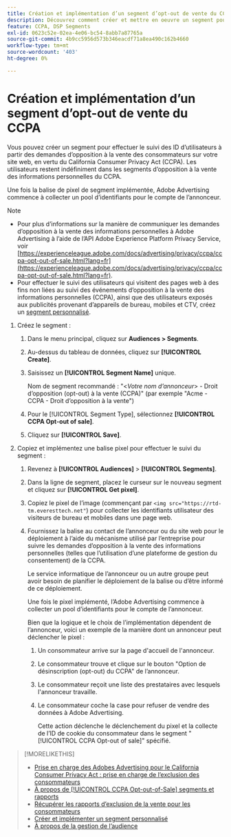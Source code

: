 ```yaml
---
title: Création et implémentation d’un segment d’opt-out de vente du CCPA
description: Découvrez comment créer et mettre en oeuvre un segment pour effectuer le suivi des identifiants d’utilisateurs à partir des demandes d’opposition à la vente des consommateurs.
feature: CCPA, DSP Segments
exl-id: 0623c52e-02ea-4e06-bc54-8abb7a87765a
source-git-commit: 4b9cc5956d573b346eacdf71a8ea490c162b4660
workflow-type: tm+mt
source-wordcount: '403'
ht-degree: 0%

---
```


# Création et implémentation d’un segment d’opt-out de vente du CCPA

Vous pouvez créer un segment pour effectuer le suivi des ID d’utilisateurs à partir des demandes d’opposition à la vente des consommateurs sur votre site web, en vertu du California Consumer Privacy Act (CCPA). Les utilisateurs restent indéfiniment dans les segments d’opposition à la vente des informations personnelles du CCPA.

Une fois la balise de pixel de segment implémentée, Adobe Advertising commence à collecter un pool d’identifiants pour le compte de l’annonceur.

>[!NOTE]
>
>* Pour plus d’informations sur la manière de communiquer les demandes d’opposition à la vente des informations personnelles à Adobe Advertising à l’aide de l’API Adobe Experience Platform Privacy Service, voir [https://experienceleague.adobe.com/docs/advertising/privacy/ccpa/ccpa-opt-out-of-sale.html?lang=fr](https://experienceleague.adobe.com/docs/advertising/privacy/ccpa/ccpa-opt-out-of-sale.html?lang=fr).
>* Pour effectuer le suivi des utilisateurs qui visitent des pages web à des fins non liées au suivi des événements d’opposition à la vente des informations personnelles (CCPA), ainsi que des utilisateurs exposés aux publicités provenant d’appareils de bureau, mobiles et CTV, créez un [segment personnalisé](/help/dsp/audiences/custom-segment-create.md).

1. Créez le segment :

   1. Dans le menu principal, cliquez sur **Audiences > Segments**.

   1. Au-dessus du tableau de données, cliquez sur **[!UICONTROL Create]**.

   1. Saisissez un **[!UICONTROL Segment Name]** unique.

      Nom de segment recommandé : &quot;&lt;*Votre nom d’annonceur*> - Droit d’opposition (opt-out) à la vente (CCPA)&quot; (par exemple &quot;Acme - CCPA - Droit d’opposition à la vente&quot;)

   1. Pour le [!UICONTROL Segment Type], sélectionnez **[!UICONTROL CCPA Opt-out of sale]**.

   1. Cliquez sur **[!UICONTROL Save]**.

1. Copiez et implémentez une balise pixel pour effectuer le suivi du segment :

   1. Revenez à **[!UICONTROL Audiences]** > **[!UICONTROL Segments]**.

   1. Dans la ligne de segment, placez le curseur sur le nouveau segment et cliquez sur **[!UICONTROL Get pixel]**.

   1. Copiez le pixel de l’image (commençant par `<img src="https://rtd-tm.everesttech.net"`) pour collecter les identifiants utilisateur des visiteurs de bureau et mobiles dans une page web.

   1. Fournissez la balise au contact de l’annonceur ou du site web pour le déploiement à l’aide du mécanisme utilisé par l’entreprise pour suivre les demandes d’opposition à la vente des informations personnelles (telles que l’utilisation d’une plateforme de gestion du consentement) de la CCPA.

      Le service informatique de l’annonceur ou un autre groupe peut avoir besoin de planifier le déploiement de la balise ou d’être informé de ce déploiement.

      Une fois le pixel implémenté, l’Adobe Advertising commence à collecter un pool d’identifiants pour le compte de l’annonceur.

      Bien que la logique et le choix de l’implémentation dépendent de l’annonceur, voici un exemple de la manière dont un annonceur peut déclencher le pixel :

      1. Un consommateur arrive sur la page d&#39;accueil de l&#39;annonceur.
      1. Le consommateur trouve et clique sur le bouton &quot;Option de désinscription (opt-out) du CCPA&quot; de l’annonceur.
      1. Le consommateur reçoit une liste des prestataires avec lesquels l&#39;annonceur travaille.
      1. Le consommateur coche la case pour refuser de vendre des données à Adobe Advertising.

         Cette action déclenche le déclenchement du pixel et la collecte de l’ID de cookie du consommateur dans le segment &quot;[!UICONTROL CCPA Opt-out of sale]&quot; spécifié.

>[!MORELIKETHIS]
>
>* [Prise en charge des Adobes Advertising pour le California Consumer Privacy Act : prise en charge de l’exclusion des consommateurs](/help/privacy/ccpa/ccpa-opt-out-of-sale.md)
>* [À propos de [!UICONTROL CCPA Opt-out-of-Sale] segments et rapports](ccpa-opt-out-about.md)
>* [Récupérer les rapports d’exclusion de la vente pour les consommateurs](ccpa-opt-out-segment-report-retrieve.md)
>* [Créer et implémenter un segment personnalisé](custom-segment-create.md)
>* [À propos de la gestion de l’audience](audience-about.md)
